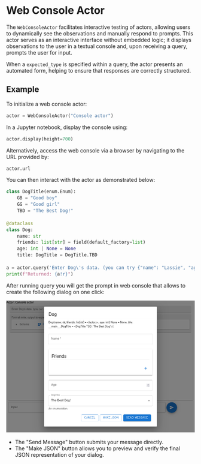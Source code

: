 # Web Console Actor

The `WebConsoleActor` facilitates interactive testing of actors, allowing users to dynamically see the observations and manually respond to prompts. This actor serves as an interactive interface without embedded logic; it displays observations to the user in a textual console and, upon receiving a query, prompts the user for input.

When a `expected_type` is specified within a query, the actor presents an automated form, helping to ensure that responses are correctly structured.

## Example

To initialize a web console actor:

```python
actor = WebConsoleActor("Console actor")
```

In a Jupyter notebook, display the console using:

```python
actor.display(height=700)
```

Alternatively, access the web console via a browser by navigating to the URL provided by:

```python
actor.url
```

You can then interact with the actor as demonstrated below:


```python
class DogTitle(enum.Enum):
    GB = "Good boy"
    GG = "Good girl"
    TBD = "The Best Dog!"

@dataclass
class Dog:
    name: str
    friends: list[str] = field(default_factory=list)
    age: int | None = None
    title: DogTitle = DogTitle.TBD

a = actor.query('Enter Dog\'s data. (you can try {"name": "Lassie", "age": 6})', expected_type=Dog)
print(f"Returned: {a!r}")
```

After running query you will get the prompt in web console that allows to create the following dialog on one click:

![Web actor screenshot](webactor_screenshot.png)

* The "Send Message" button submits your message directly.
* The "Make JSON" button allows you to preview and verify the final JSON representation of your dialog.